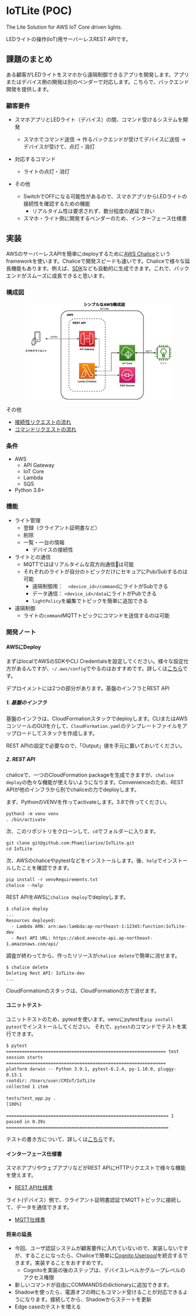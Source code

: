 # IoTLite (POC)

The Lite Solution for AWS IoT Core driven lights.

LEDライトの操作(IoT)用サーバーレスREST APIです。

## 課題のまとめ
ある顧客がLEDライトをスマホから遠隔制御できるアプリを開発します。アプリまたはデバイス側の開発は別のベンダーで対応します。こちらで、バックエンド開発を提供します。

### 顧客要件
- スマホアプリとLEDライト（デバイス）の間、コマンド受けるシステムを開発
  - スマホでコマンド送信 -> 作るバックエンドが受けてデバイスに送信 -> デバイスが受けて、点灯・消灯

- 対応するコマンド
  - ライトの点灯・消灯

- その他
  - SwitchでOFFになる可能性があるので、スマホアプリからLEDライトの接続性を確認するための機能
    - リアルタイム性は要求されず、数分程度の遅延で良い
  - スマホ・ライト側に開発するベンダーのため、インターフェース仕様書

## 実装
AWSのサーバーレスAPIを簡単にdeployするために[AWS Chalice](https://aws.github.io/chalice/)というframeworkを使います。Chaliceで開発スピードも速いです。Chaliceで様々な延長機能もあります。例えば、[SDK](https://aws.github.io/chalice/topics/sdks.html)なども自動的に生成できます。これで、バックエンドがスムーズに成長できると思います。

### 構成図
<p align="center">
  <img src="simplediagram.png" width="400"/>
</p>

その他
- [接続性リクエストの流れ](availability.png)
- [コマンドリクエストの流れ](command.png)

### 条件
- AWS
  - API Gateway
  - IoT Core
  - Lambda
  - SQS
- Python 3.8+

### 機能

- ライト管理
  - 登録（クライアント証明書など）
  - 削除
  - 一覧・一台の情報
    - デバイスの接続性
- ライトとの通信
  - MQTTでほぼリアルタイムな双方向通信は可能
  - それぞれのライトが自分のトピックだけにセキュアにPub/Subするのは可能
    - 遠隔制御用：　`<device_id>/command`にライトがSubできる
    - データ通信： `<device_id>/data`にライトがPubできる
    - `lightPolicy`を編集でトピックを簡単に追加できる
- 遠隔制御
  - ライトの`command`MQTTトピックにコマンドを送信するのは可能

### 開発ノート

#### AWSにDeploy

まずはlocalでAWSのSDKやCLI Credentialsを設定してください。様々な設定仕方があるんですが、`~/.aws/config`でやるのはおすすめです。詳しくは[こちら](https://aws.github.io/chalice/quickstart.html#credentials)です。

デプロイメントには2つの部分があります。基盤のインフラとREST API

##### 1. 基盤のインフラ

基盤のインフラは、CloudFormationスタックでdeployします。CLIまたはAWSコンソールのGUIを介して、`CloudFormation.yaml`のテンプレートファイルをアップロードしてスタックを作成します。

REST APIの設定で必要なので、「Output」値を手元に置いておいてください。

##### 2. REST API

chaliceで、一つのCloudFormation packageを生成できますが、`chalice deploy`の色々な機能が使えないようになります。Convenienceのため、REST APIが他のインフラから別でchaliceの力でdeployします。

まず、PythonのVENVを作ってactivateします。3.8で作ってください。

```
python3 -m venv venv
. /bin/activate
```

次、このリポジトリをクローンして、`cd`でフォルダーに入ります。

```
git clone git@github.com:Phamiliarize/IoTLite.git
cd IoTLite
```

次、AWSのchaliceやpytestなどをインストールします。後、`help`でインストールしたことを確認できます。

```
pip install -r venvRequirements.txt
chalice --help
```

REST APIをAWSに`chalice deploy`でdeployします。

```
$ chalice deploy
...
Resources deployed:
  - Lambda ARN: arn:aws:lambda:ap-northeast-1:12345:function:IoTLite-dev
  - Rest API URL: https://abcd.execute-api.ap-northeast-1.amazonaws.com/api/
```

調査が終わってから、作ったリソースが`chalice delete`で簡単に消せます。

```
$ chalice delete
Deleting Rest API: IoTLite-dev
...
```

CloudFormationのスタックは、CloudFormationの方で消せます。

#### ユニットテスト

ユニットテストのため、pytestを使います。venvにpytestを`pip install pytest`でインストールしてください。
それで、`pytest`のコマンドでテストを実行できます。

```
$ pytest
============================================================= test session starts =============================================================
platform darwin -- Python 3.9.1, pytest-6.2.4, py-1.10.0, pluggy-0.13.1
rootdir: /Users/user/CMIoT/IoTLite
collected 1 item                                                                                                                              

tests/test_app.py .                                                                                                                     [100%]

============================================================== 1 passed in 0.39s ==============================================================
```

テストの書き方について、詳しくは[こちら](https://aws.github.io/chalice/topics/testing.html)です。


#### インターフェース仕様書

スマホアプリやウェブアプリなどがREST APIにHTTPリクエストで様々な機能を使えます。
- [REST API仕様書](https://docs.google.com/document/d/1fnjy7iLFiI1Ft5a_Mmju6QddofU-WDel18-SHy0zIek/edit?usp=sharing)

ライト(デバイス）側で、クライアント証明書認証でMQTTトピックに接続して、データを通信できます。
- [MQTT仕様書](https://docs.google.com/document/d/1jazI5Go3qY8vfn5BJwxOZe2O8fKrb4ZMOFMKz2UryVw/edit?usp=sharing)

#### 将来の延長
- 今回、ユーザ認証システムが顧客要件に入れていないので、実装しないですが、することになったら、Chaliceで簡単に[Cognito Userpool](https://aws.github.io/chalice/topics/authorizers.html#amazon-cognito-user-pools)を統合するできます。実装することをおすすめです。
  - Cognitoを実装の後のステップは、デバイスレベルかグループレベルのアクセス権限
- 新しいコマンドが自由にCOMMANDSのdictionaryに追加できます。
- Shadowを使ったら、電源オフの時にもコマンド受けることが対応できるようになります。接続してから、Shadowからステートを更新
- Edge caseのテストを増える